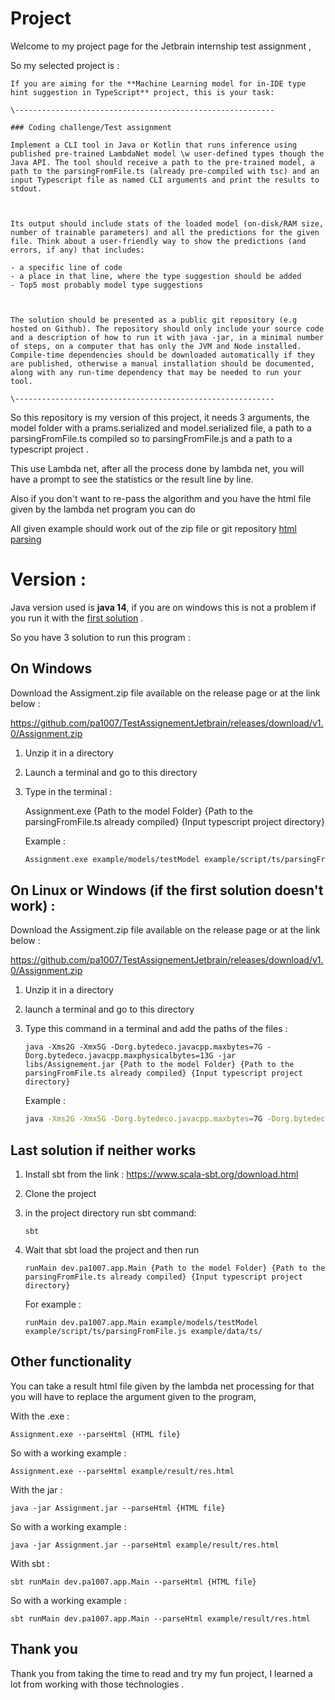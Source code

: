 # Project



Welcome to my project page for the Jetbrain internship test assignment ,

So my selected project is : 

```
If you are aiming for the **Machine Learning model for in-IDE type hint suggestion in TypeScript** project, this is your task:

\----------------------------------------------------------

### Coding challenge/Test assignment

Implement a CLI tool in Java or Kotlin that runs inference using published pre-trained LambdaNet model \w user-defined types though the Java API. The tool should receive a path to the pre-trained model, a path to the parsingFromFile.ts (already pre-compiled with tsc) and an input Typescript file as named CLI arguments and print the results to stdout. 



Its output should include stats of the loaded model (on-disk/RAM size, number of trainable parameters) and all the predictions for the given file. Think about a user-friendly way to show the predictions (and errors, if any) that includes: 

- a specific line of code
- a place in that line, where the type suggestion should be added
- Top5 most probably model type suggestions



The solution should be presented as a public git repository (e.g hosted on Github). The repository should only include your source code and a description of how to run it with java -jar, in a minimal number of steps, on a computer that has only the JVM and Node installed. Compile-time dependencies should be downloaded automatically if they are published, otherwise a manual installation should be documented, along with any run-time dependency that may be needed to run your tool.

\---------------------------------------------------------- 
```



So this repository is my version of this project, it needs 3 arguments, the model folder with a prams.serialized and model.serialized file, a path to a parsingFromFile.ts compiled so to parsingFromFile.js and a path to a typescript project . 

This use Lambda net, after all the process done by lambda net, you will have a prompt to see the statistics or the result line by line. 

Also if you don't want to re-pass the algorithm and you have the html file given by the lambda net program you can do 



All given example should work out of the zip file or git repository [html parsing](#other) 

# Version :

Java version used is **java 14**, if you are on windows this is not a problem if you run it with the [first solution](#WindowsSol)  .



So you have 3 solution to run this program :

## <a id="WindowsSol"> </a>On Windows

Download the Assigment.zip file available on the release page or at the link below : 

https://github.com/pa1007/TestAssignementJetbrain/releases/download/v1.0/Assignment.zip



1. Unzip it in a directory 

2. Launch a terminal and go to this directory 

3. Type in the terminal : 

   Assignment.exe {Path to the model Folder} {Path to the parsingFromFile.ts already compiled} {Input typescript project directory} 


   Example : 

   ```bash
   Assignment.exe example/models/testModel example/script/ts/parsingFromFile.js example/data/ts/
   ```

   



## On Linux or Windows (if the first solution doesn't work) :

Download the Assigment.zip file available on the release page or at the link below : 

https://github.com/pa1007/TestAssignementJetbrain/releases/download/v1.0/Assignment.zip



1. Unzip it in a directory 

2. launch a terminal and go to this directory

3. Type this command in a terminal and add the paths of the files :

   ```
   java -Xms2G -Xmx5G -Dorg.bytedeco.javacpp.maxbytes=7G -Dorg.bytedeco.javacpp.maxphysicalbytes=13G -jar libs/Assignement.jar {Path to the model Folder} {Path to the parsingFromFile.ts already compiled} {Input typescript project directory} 
   ```

    Example : 
   
      ```bash
   java -Xms2G -Xmx5G -Dorg.bytedeco.javacpp.maxbytes=7G -Dorg.bytedeco.javacpp.maxphysicalbytes=13G -jar Assignement.jar example/models/testModel example/script/ts/parsingFromFile.js example/data/ts/
      ```
   
      



## Last solution if neither works

1. Install sbt from the link : https://www.scala-sbt.org/download.html

2. Clone the project 

3. in the project directory run sbt command:

   ```
   sbt
   ```

4. Wait that sbt load the project and then run 

   ```
   runMain dev.pa1007.app.Main {Path to the model Folder} {Path to the parsingFromFile.ts already compiled} {Input typescript project directory}
   ```

   For example : 

   ```
   runMain dev.pa1007.app.Main example/models/testModel example/script/ts/parsingFromFile.js example/data/ts/
   ```




## <a id="other"> </a>Other functionality

You can take a result html file given by the lambda net processing for that you will have to replace the argument given to the program, 

With the .exe : 

```
Assignment.exe --parseHtml {HTML file}
```

So with a working example : 

```
Assignment.exe --parseHtml example/result/res.html
```



With the jar : 

```
java -jar Assignment.jar --parseHtml {HTML file}
```

So with a working example : 

```
java -jar Assignment.jar --parseHtml example/result/res.html
```



With sbt : 

```
sbt runMain dev.pa1007.app.Main --parseHtml {HTML file}
```

So with a working example : 

```
sbt runMain dev.pa1007.app.Main --parseHtml example/result/res.html
```





## Thank you

Thank you from taking the time to read and try my fun project, I learned a lot from working with those technologies .